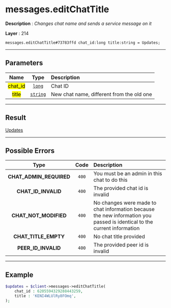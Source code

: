 # messages.editChatTitle

**Description** : *Changes chat name and sends a service message on it*

**Layer** : 214

```tl
messages.editChatTitle#73783ffd chat_id:long title:string = Updates;
```

---

## Parameters

| Name | Type | Description |
| :---: | :---: | :--- |
| <mark>chat_id</mark> | [`long`](type/long) | Chat ID |
| <mark>title</mark> | [`string`](type/string) | New chat name, different from the old one |

---

## Result

[Updates](type/Updates)

---

## Possible Errors

| Type | Code | Description |
| :---: | :---: | :--- |
| **CHAT_ADMIN_REQUIRED** | `400` | You must be an admin in this chat to do this |
| **CHAT_ID_INVALID** | `400` | The provided chat id is invalid |
| **CHAT_NOT_MODIFIED** | `400` | No changes were made to chat information because the new information you passed is identical to the current information |
| **CHAT_TITLE_EMPTY** | `400` | No chat title provided |
| **PEER_ID_INVALID** | `400` | The provided peer id is invalid |

---

## Example

```php
$updates = $client->messages->editChatTitle(
	chat_id : 6205594329288443259,
	title : 'KENI4WLUlRy8FOmq',
);
```